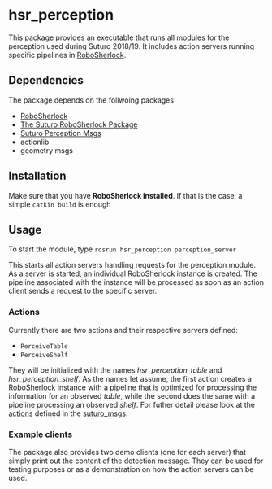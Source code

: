 # hsr_perception
This package provides an executable that runs all modules for the perception used during Suturo 2018/19. It includes action servers running specific pipelines in [RoboSherlock](https://github.com/Suturo1819/robosherlock). 

## Dependencies
The package depends on the follwoing packages
* [RoboSherlock](https://github.com/Suturo1819/robosherlock "robosherlock")
* [The Suturo RoboSherlock Package](https://github.com/Suturo1819/rs_hsrb_perception "rs_hsrb_perception")
* [Suturo Perception Msgs](https://github.com/Suturo1819/suturo_msgs/tree/master/suturo_perception_msgs "suturo_perception_msgs")
* actionlib
* geometry msgs

## Installation
Make sure that you have **RoboSherlock installed**. If that is the case, a simple `catkin build` is enough

## Usage
To start the module, type
`rosrun hsr_perception perception_server`

This starts all action servers handling requests for the perception module. As a server is started, an individual [RoboSherlock](https://github.com/Suturo1819/robosherlock) instance is created. The pipeline associated with the instance will be processed as soon as an action client sends a request to the specific server.

### Actions
Currently there are two actions and their respective servers defined:
* `PerceiveTable`
* `PerceiveShelf`

They will be initialized with the names *hsr_perception_table* and *hsr_perception_shelf*. As the names let assume, the first action creates a [RoboSherlock](https://github.com/Suturo1819/robosherlock) instance with a pipeline that is optimized for processing the information for an observed *table*, while the second does the same with a pipeline processing an observed *shelf*. For futher detail please look at the [actions](https://github.com/Suturo1819/suturo_msgs/tree/master/suturo_perception_msgs/action) defined in the [suturo_msgs](https://github.com/Suturo1819/suturo_msgs).

### Example clients
The package also provides two demo clients (one for each server) that simply print out the content of the detection message. They can be used for testing purposes or as a demonstration on how the action servers can be used.
